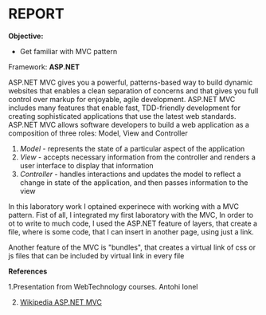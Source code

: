 # REPORT

**Objective:**

* Get familiar with MVC pattern

Framework: **ASP.NET**

ASP.NET MVC gives you a powerful, patterns-based way to build dynamic websites that enables a clean separation of concerns and that gives you full control over markup for enjoyable, agile development. ASP.NET MVC includes many features that enable fast, TDD-friendly development for creating sophisticated applications that use the latest web standards.
ASP.NET MVC allows software developers to build a web application as a composition of three roles: Model, View and Controller

1. *Model* - represents the state of a particular aspect of the application
2. *View* - accepts necessary information from the controller and renders a user interface to display that information
3. *Controller* - handles interactions and updates the model to reflect a change in state of the application, and then passes information to the view

In this laboratory work I optained experinece with working with a MVC pattern. Fist of all, I integrated my first laboratory with the MVC, In order to ot to write to much code, I used the ASP.NET feature of layers, that create a file, where is some code, that I can insert in another page, using just a link.

Another feature of the MVC is "bundles", that creates a virtual link of css or js files that can be included by virtual link in every file

**References**

1.Presentation from WebTechnology courses. Antohi Ionel

2. [Wikipedia ASP.NET MVC](https://en.wikipedia.org/wiki/ASP.NET_MVC)